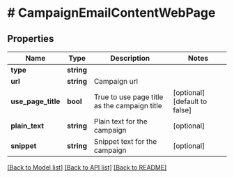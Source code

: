 # # CampaignEmailContentWebPage

## Properties

Name | Type | Description | Notes
------------ | ------------- | ------------- | -------------
**type** | **string** |  | 
**url** | **string** | Campaign url | 
**use_page_title** | **bool** | True to use page title as the campaign title | [optional] [default to false]
**plain_text** | **string** | Plain text for the campaign | [optional] 
**snippet** | **string** | Snippet text for the campaign | [optional] 

[[Back to Model list]](../../README.md#documentation-for-models) [[Back to API list]](../../README.md#documentation-for-api-endpoints) [[Back to README]](../../README.md)


